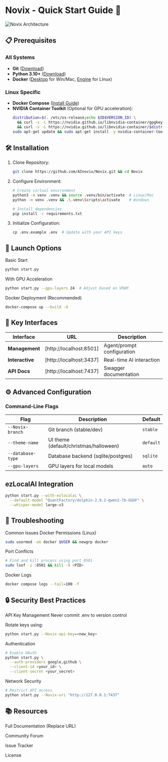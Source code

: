 # Novix - Quick Start Guide 🚀

![Novix Architecture](https://placehold.co/1200x400/0f172a/e2e8f0/png?text=Novix+AI+Automation+Platform&font=roboto)

## 📋 Prerequisites

### All Systems
- **Git** ([Download](https://git-scm.com/))  
- **Python 3.10+** ([Download](https://python.org))  
- **Docker** ([Desktop](https://docker.com/products/docker-desktop) for Win/Mac, [Engine](https://docs.docker.com/engine/install/) for Linux)  

### Linux Specific
- **Docker Compose** ([Install Guide](https://docs.docker.com/compose/install/))  
- **NVIDIA Container Toolkit** (Optional for GPU acceleration):  
  ```bash
  distribution=$(. /etc/os-release;echo $ID$VERSION_ID) \
    && curl -s -L https://nvidia.github.io/libnvidia-container/gpgkey | sudo apt-key add - \
    && curl -s -L https://nvidia.github.io/libnvidia-container/$distribution/libnvidia-container.list | sudo tee /etc/apt/sources.list.d/nvidia-container-toolkit.list
  sudo apt-get update && sudo apt-get install -y nvidia-container-toolkit
  ```

## 🛠️ Installation

1. Clone Repository:
    ```bash
   git clone https://github.com/AInovix/Novix.git && cd Novix
    ```
2. Configure Environment:
   ```bash
   # Create virtual environment
   python3 -m venv .venv && source .venv/bin/activate  # Linux/Mac
   python -m venv .venv && .\.venv\Scripts\activate    # Windows
   
   # Install dependencies
   pip install -r requirements.txt
   ```
3. Initialize Configuration:
   ```bash
   cp .env.example .env  # Update with your API keys
   ```
## 🚦 Launch Options
Basic Start
```bash
python start.py
```
With GPU Acceleration
```bash
python start.py --gpu-layers 24  # Adjust based on VRAM
```
Docker Deployment (Recommended)
```bash
docker-compose up --build -d
```
## 🔌 Key Interfaces

| Interface      | URL                          | Description                     |
|----------------|------------------------------|---------------------------------|
| **Management** | [http://localhost:8501]      | Agent/prompt configuration      |
| **Interactive** | [http://localhost:3437]      | Real-time AI interaction        |
| **API Docs**   | [http://localhost:7437]      | Swagger documentation           |

## ⚙️ Advanced Configuration

### Command-Line Flags

| Flag               | Description                              | Default     |
|--------------------|------------------------------------------|-------------|
| `--Novix-branch`   | Git branch (stable/dev)                  | `stable`    |
| `--theme-name`     | UI theme (default/christmas/halloween)   | `default`   |
| `--database-type`  | Database backend (sqlite/postgres)       | `sqlite`    |
| `--gpu-layers`     | GPU layers for local models              | `auto`      |

## ezLocalAI Integration

```bash
python start.py --with-ezlocalai \
  --default-model "QuantFactory/dolphin-2.9.2-qwen2-7b-GGUF" \
  --whisper-model large-v3
```
## 🔧 Troubleshooting
Common Issues
Docker Permissions (Linux)
```bash
sudo usermod -aG docker $USER && newgrp docker
```
Port Conflicts
```bash
# Find and kill process using port 8501
sudo lsof -i :8501 && kill -9 <PID>
```
Docker Logs
```bash
docker compose logs --tail=100 -f
```
## 🔒 Security Best Practices
API Key Management
Never commit .env to version control

Rotate keys using:

```bash
python start.py --Novix-api-key=<new_key>
```
Authentication
```bash
# Enable OAuth
python start.py \
  --auth-providers google,github \
  --client-id <your_id> \
  --client-secret <your_secret>
```
Network Security
```bash
# Restrict API access
python start.py --Novix-uri "http://127.0.0.1:7437"
```
## 📚 Resources
Full Documentation (Replace URL)

Community Forum

Issue Tracker

License
